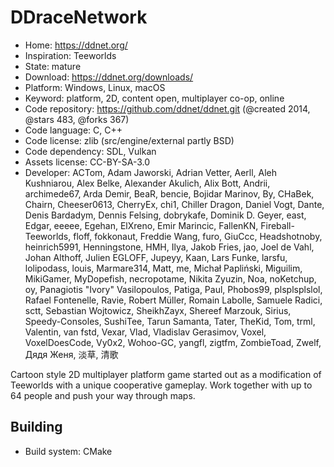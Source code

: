 # DDraceNetwork

- Home: https://ddnet.org/
- Inspiration: Teeworlds
- State: mature
- Download: https://ddnet.org/downloads/
- Platform: Windows, Linux, macOS
- Keyword: platform, 2D, content open, multiplayer co-op, online
- Code repository: https://github.com/ddnet/ddnet.git (@created 2014, @stars 483, @forks 367)
- Code language: C, C++
- Code license: zlib (src/engine/external partly BSD)
- Code dependency: SDL, Vulkan
- Assets license: CC-BY-SA-3.0
- Developer: ACTom, Adam Jaworski, Adrian Vetter, Aerll, Aleh Kushniarou, Alex Belke, Alexander Akulich, Alix Bott, Andrii, archimede67, Arda Demir, BeaR, bencie, Bojidar Marinov, By, CHaBek, Chairn, Cheeser0613, CherryEx, chi1, Chiller Dragon, Daniel Vogt, Dante, Denis Bardadym, Dennis Felsing, dobrykafe, Dominik D. Geyer, east, Edgar, eeeee, Egehan, ElXreno, Emir Marincic, FallenKN, Fireball-Teeworlds, floff, fokkonaut, Freddie Wang, furo, GiuCcc, Headshotnoby, heinrich5991, Henningstone, HMH, Ilya, Jakob Fries, jao, Joel de Vahl, Johan Althoff, Julien EGLOFF, Jupeyy, Kaan, Lars Funke, larsfu, lolipodass, louis, Marmare314, Matt, me, Michał Papliński, Miguilim, MikiGamer, MyDopefish, necropotame, Nikita Zyuzin, Noa, noKetchup, oy, Panagiotis "Ivory" Vasilopoulos, Patiga, Paul, Phobos99, plsplsplslol, Rafael Fontenelle, Ravie, Robert Müller, Romain Labolle, Samuele Radici, sctt, Sebastian Wojtowicz, SheikhZayx, Shereef Marzouk, Sirius, Speedy-Consoles, SushiTee, Tarun Samanta, Tater, TheKid, Tom, trml, Valentin, van fstd, Vexar, Vlad, Vladislav Gerasimov, Voxel, VoxelDoesCode, Vy0x2, Wohoo-GC, yangfl, zigtfm, ZombieToad, Zwelf, Дядя Женя, 淡草, 清歌

Cartoon style 2D multiplayer platform game started out as a modification of Teeworlds with a unique cooperative gameplay.
Work together with up to 64 people and push your way through maps.

## Building

- Build system: CMake
